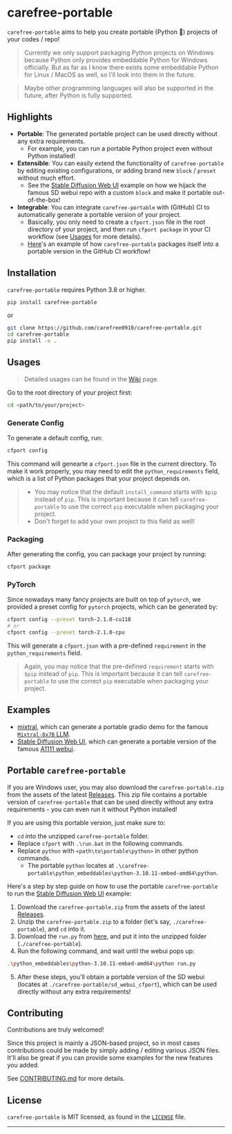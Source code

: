 # carefree-portable

`carefree-portable` aims to help you create portable (Python 🐍) projects of your codes / repo!

> Currently we only support packaging Python projects on Windows because Python only provides embeddable Python for Windows officially. But as far as I know there exists some embeddable Python for Linux / MacOS as well, so I'll look into them in the future.

> Maybe other programming languages will also be supported in the future, after Python is fully supported.


## Highlights

- **Portable**: The generated portable project can be used directly without any extra requirements.
  - For example, you can run a portable Python project even without Python installed!
- **Extensible**: You can easily extend the functionality of `carefree-portable` by editing existing configurations, or adding brand new `block` / `preset` without much effort.
  - See the [Stable Diffusion Web UI](https://github.com/carefree0910/carefree-portable/blob/main/examples/sd_webui) example on how we hijack the famous SD webui repo with a custom `block` and make it portable out-of-the-box!
- **Integrable**: You can integrate `carefree-portable` with (GitHub) CI to automatically generate a portable version of your project.
  - Basically, you only need to create a `cfport.json` file in the root directory of your project, and then run `cfport package` in your CI workflow (see [Usages](#usages) for more details).
  - [Here](https://github.com/carefree0910/carefree-portable/blob/main/.github/workflows/package.yml)'s an example of how `carefree-portable` packages itself into a portable version in the GitHub CI workflow!


## Installation

`carefree-portable` requires Python 3.8 or higher.

```bash
pip install carefree-portable
```

or

```bash
git clone https://github.com/carefree0910/carefree-portable.git
cd carefree-portable
pip install -e .
```


## Usages

> Detailed usages can be found in the [Wiki](https://github.com/carefree0910/carefree-portable/wiki) page.

Go to the root directory of your project first:

```bash
cd <path/to/your/project>
```

### Generate Config

To generate a default config, run:

```bash
cfport config
```

This command will genearte a `cfport.json` file in the current directory. To make it work properly, you may need to edit the `python_requirements` field, which is a list of Python packages that your project depends on.

> - You may notice that the default `install_command` starts with `$pip` instead of `pip`. This is important because it can tell `carefree-portable` to use the correct `pip` executable when packaging your project.
> - Don't forget to add your own project to this field as well!

### Packaging

After generating the config, you can package your project by running:

```bash
cfport package
```

### PyTorch

Since nowadays many fancy projects are built on top of `pytorch`, we provided a preset config for `pytorch` projects, which can be generated by:

```bash
cfport config --preset torch-2.1.0-cu118
# or
cfport config --preset torch-2.1.0-cpu
```

This will generate a `cfport.json` with a pre-defined `requirement` in the `python_requirements` field.

> Again, you may notice that the pre-defined `requirement` starts with `$pip` instead of `pip`. This is important because it can tell `carefree-portable` to use the correct `pip` executable when packaging your project.


## Examples

- [mixtral](https://github.com/carefree0910/carefree-portable/blob/main/examples/mixtral), which can generate a portable gradio demo for the famous [`Mixtral-8x7B` LLM](https://huggingface.co/docs/transformers/model_doc/mixtral).
- [Stable Diffusion Web UI](https://github.com/carefree0910/carefree-portable/blob/main/examples/sd_webui), which can generate a portable version of the famous [A1111 webui](https://github.com/AUTOMATIC1111/stable-diffusion-webui).


## Portable `carefree-portable`

If you are Windows user, you may also download the `carefree-portable.zip` from the assets of the latest [Releases](https://github.com/carefree0910/carefree-portable/releases). This zip file contains a portable version of `carefree-portable` that can be used directly without any extra requirements - you can even run it without Python installed!

If you are using this portable version, just make sure to:
- `cd` into the unzipped `carefree-portable` folder.
- Replace `cfport` with `.\run.bat` in the following commands.
- Replace `python` with `<path\to\portable\python>` in other python commands.
  - The portable `python` locates at `.\carefree-portable\python_embeddables\python-3.10.11-embed-amd64\python`.

Here's a step by step guide on how to use the portable `carefree-portable` to run the [Stable Diffusion Web UI](https://github.com/carefree0910/carefree-portable/blob/main/examples/sd_webui) example:

1. Download the `carefree-portable.zip` from the assets of the latest [Releases](https://github.com/carefree0910/carefree-portable/releases).
2. Unzip the `carefree-portable.zip` to a folder (let's say, `./carefree-portable`), and `cd` into it.
3. Download the `run.py` from [here](https://github.com/carefree0910/carefree-portable/blob/main/examples/sd_webui/run.py), and put it into the unzipped folder (`./carefree-portable`).
4. Run the following command, and wait until the webui pops up:

```bash
.\python_embeddables\python-3.10.11-embed-amd64\python run.py
```

5. After these steps, you'll obtain a portable version of the SD webui (locates at `./carefree-portable/sd_webui_cfport`), which can be used directly without any extra requirements!


## Contributing

Contributions are truly welcomed!

Since this project is mainly a JSON-based project, so in most cases contributions could be made by simply adding / editing various JSON files. It'll also be great if you can provide some examples for the new features you added.

See [CONTRIBUTING.md](https://github.com/carefree0910/carefree-portable/blob/main/CONTRIBUTING.md) for more details.


## License

`carefree-portable` is MIT licensed, as found in the [`LICENSE`](https://github.com/carefree0910/carefree-portable/blob/main/LICENSE) file.

---
